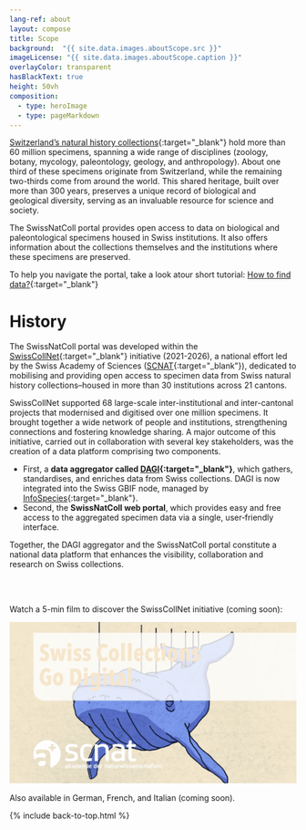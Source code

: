 ```yaml
---
lang-ref: about
layout: compose
title: Scope
background:  "{{ site.data.images.aboutScope.src }}"
imageLicense: "{{ site.data.images.aboutScope.caption }}"
overlayColor: transparent
hasBlackText: true
height: 50vh
composition:
  - type: heroImage
  - type: pageMarkdown
---
```


[Switzerland’s natural history collections](/collection/search){:target="_blank"} hold more than 60 million specimens, spanning a wide range of disciplines (zoology, botany, mycology, paleontology, geology, and anthropology). About one third of these specimens originate from Switzerland, while the remaining two-thirds come from around the world. This shared heritage, built over more than 300 years, preserves a unique record of biological and geological diversity, serving as an invaluable resource for science and society.
<br>

The SwissNatColl portal provides open access to data on biological and paleontological specimens housed in Swiss institutions. It also offers information about the collections themselves and the institutions where these specimens are preserved.

To help you navigate the portal, take a look atour short tutorial: [How to find data?](/en/how-to-find-data){:target="_blank"}


# History

The SwissNatColl portal was developed within the [SwissCollNet](https://swisscollnet.scnat.ch/en){:target="_blank"} initiative (2021-2026), a national effort led by the Swiss Academy of Sciences ([SCNAT](https://scnat.ch/en){:target="_blank"}), dedicated to mobilising and providing open access to specimen data from Swiss natural history collections–housed in more than 30 institutions across 21 cantons.
<br>

SwissCollNet supported 68 large-scale inter-institutional and inter-cantonal projects that modernised and digitised over one million specimens. It brought together a wide network of people and institutions, strengthening connections and fostering knowledge sharing. A major outcome of this initiative, carried out in collaboration with several key stakeholders, was the creation of a data platform comprising two components.
- First, a **data aggregator called [DAGI](data-aggregator-about/){:target="_blank"}**, which gathers, standardises, and enriches data from Swiss collections. DAGI is now integrated into the Swiss GBIF node, managed by [InfoSpecies](https://www.infospecies.ch/fr/){:target="_blank"}.
- Second, the **SwissNatColl web portal**, which provides easy and free access to the aggregated specimen data via a single, user‑friendly interface.

Together, the DAGI aggregator and the SwissNatColl portal constitute a national data platform that enhances the visibility, collaboration and research on Swiss collections.

<br><br>

Watch a 5-min film to discover the SwissCollNet initiative (coming soon):

![Swiss Collections Go Digital movie](/assets/images/background/Capture3_film.png "Swiss Collections Go Digital movie")

Also available in German, French, and Italian (coming soon).

{% include back-to-top.html %}
